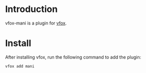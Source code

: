# Introduction
vfox-mani is a plugin for [vfox](https://vfox.lhan.me/).
# Install
After installing vfox, run the following command to add the plugin:
```bash
vfox add mani
```